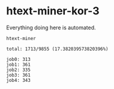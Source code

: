 # htext-miner-kor-3

Everything doing here is automated.

```
htext-miner

total: 1713/9855 (17.382039573820396%)

job0: 313
job1: 361
job2: 335
job3: 361
job4: 343
```